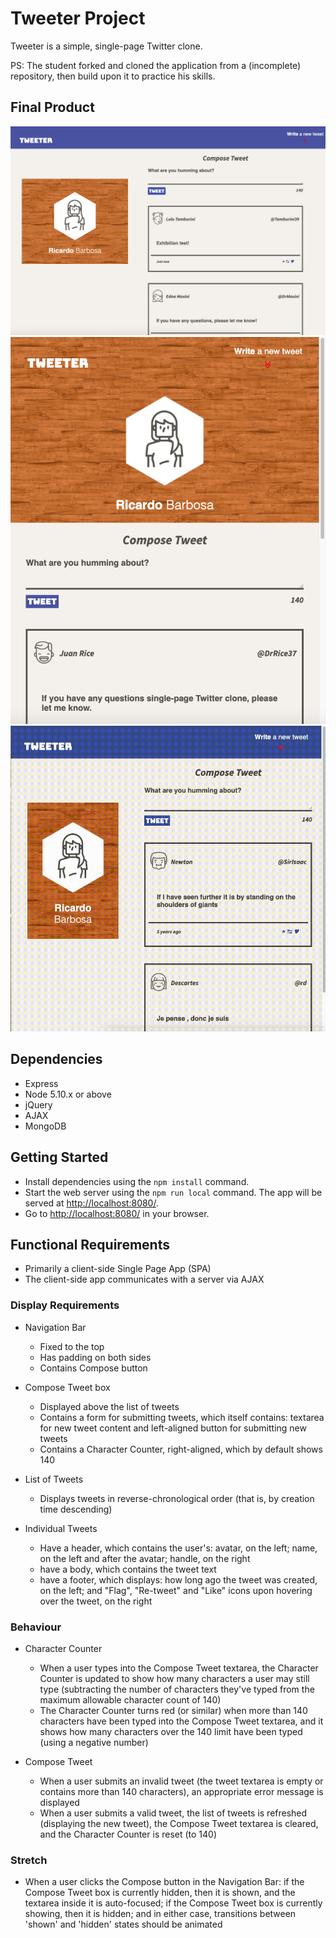 # Tweeter Project

Tweeter is a simple, single-page Twitter clone.

PS: The student forked and cloned the application from a (incomplete) repository, then build upon it to practice his skills. 

## Final Product

![Screenshot Desktop View](https://github.com/RicardoJBOF/tweeter/blob/master/docs/Desktop-View.png)
![Screenshot Mobile View](https://github.com/RicardoJBOF/tweeter/blob/master/docs/Mobile-View.png)
![Functionalities](https://github.com/RicardoJBOF/tweeter/blob/master/docs/Functionalities.gif)

## Dependencies

- Express
- Node 5.10.x or above
- jQuery
- AJAX
- MongoDB

## Getting Started

- Install dependencies using the `npm install` command.
- Start the web server using the `npm run local` command. The app will be served at <http://localhost:8080/>.
- Go to <http://localhost:8080/> in your browser.

## Functional Requirements

- Primarily a client-side Single Page App (SPA)
- The client-side app communicates with a server via AJAX

### Display Requirements

- Navigation Bar
  - Fixed to the top
  - Has padding on both sides
  - Contains Compose button

- Compose Tweet box
  - Displayed above the list of tweets
  - Contains a form for submitting tweets, which itself contains: textarea for new tweet content and left-aligned button for submitting new tweets
  - Contains a Character Counter, right-aligned, which by default shows 140

- List of Tweets
  - Displays tweets in reverse-chronological order (that is, by creation time descending)

- Individual Tweets
  - Have a header, which contains the user's: avatar, on the left; name, on the left and after the avatar; handle, on the right
  - have a body, which contains the tweet text
  - have a footer, which displays: how long ago the tweet was created, on the left; and "Flag", "Re-tweet" and "Like" icons upon hovering over the tweet, on the right

### Behaviour

- Character Counter
  - When a user types into the Compose Tweet textarea, the Character Counter is updated to show how many characters a user may still type (subtracting the number of characters they've typed from the maximum allowable character count of 140)
  - The Character Counter turns red (or similar) when more than 140 characters have been typed into the Compose Tweet textarea, and it shows how many characters over the 140 limit have been typed (using a negative number)

- Compose Tweet
  - When a user submits an invalid tweet (the tweet textarea is empty or contains more than 140 characters), an appropriate error message is displayed
  - When a user submits a valid tweet, the list of tweets is refreshed (displaying the new tweet), the Compose Tweet textarea is cleared, and the Character Counter is reset (to 140)

### Stretch

- When a user clicks the Compose button in the Navigation Bar: if the Compose Tweet box is currently hidden, then it is shown, and the textarea inside it is auto-focused; if the Compose Tweet box is currently showing, then it is hidden; and in either case, transitions between 'shown' and 'hidden' states should be animated


